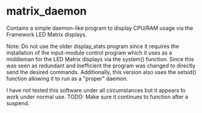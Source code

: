# matrix_daemon
Contains a simple daemon-like program to display CPU/RAM usage via the Framework LED Matrix displays.

Note:  Do not use the older display_stats program since it requires the installation of the input-module control program
which it uses as a middleman for the LED Matrix displays via the system() function.  Since this was seen as redundant and
inefficient the program was changed to directly send the desired commands.  Additionally, this version also uses the
setsid() function allowing it to run as a "proper" daemon.

I have not tested this software under all circumstances but it appears to work under normal use.
TODO:  Make sure it continues to function after a suspend.
